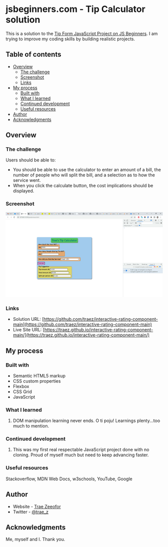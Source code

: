 # jsbeginners.com - Tip Calculator solution

This is a solution to the [Tip Form JavaScript Project on JS Beginners](https://jsbeginners.com/tip-form-javascript-project/). I am trying to improve my coding skills by building realistic projects. 

## Table of contents

- [Overview](#overview)
  - [The challenge](#the-challenge)
  - [Screenshot](#screenshot)
  - [Links](#links)
- [My process](#my-process)
  - [Built with](#built-with)
  - [What I learned](#what-i-learned)
  - [Continued development](#continued-development)
  - [Useful resources](#useful-resources)
- [Author](#author)
- [Acknowledgments](#acknowledgments)

## Overview

### The challenge

Users should be able to:

- You should be able to use the calculator to enter an amount of a bill, the number of people who will split the bill, and a selection as to how the service went.  
- When you click the calculate button, the cost implications should be displayed.  

### Screenshot

![](screenshot-desktop.png)

### Links

- Solution URL: [https://github.com/traez/interactive-rating-component-main](https://github.com/traez/interactive-rating-component-main)
- Live Site URL: [https://traez.github.io/interactive-rating-component-main/](https://traez.github.io/interactive-rating-component-main/)

## My process

### Built with

- Semantic HTML5 markup
- CSS custom properties
- Flexbox
- CSS Grid
- JavaScript

### What I learned

1) DOM manipulation learning never ends. O ti poju! Learnings plenty...too much to mention. 

### Continued development

1) This was my first real respectable JavaScript project done with no cloning. Proud of myself much but need to keep advancing faster. 

### Useful resources

Stackoverflow, MDN Web Docs, w3schools, YouTube, Google 

## Author

- Website - [Trae Zeeofor](https://github.com/traez)  
- Twitter - [@trae_z](https://twitter.com/trae_z) 

## Acknowledgments

Me, myself and I. Thank you.  
